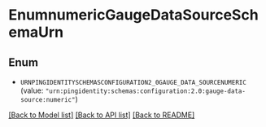 # EnumnumericGaugeDataSourceSchemaUrn

## Enum


* `URNPINGIDENTITYSCHEMASCONFIGURATION2_0GAUGE_DATA_SOURCENUMERIC` (value: `"urn:pingidentity:schemas:configuration:2.0:gauge-data-source:numeric"`)


[[Back to Model list]](../README.md#documentation-for-models) [[Back to API list]](../README.md#documentation-for-api-endpoints) [[Back to README]](../README.md)


